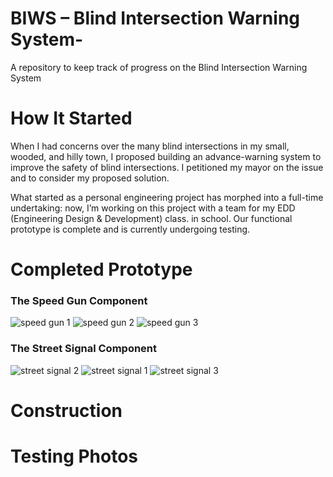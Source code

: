 # BIWS – Blind Intersection Warning System-
A repository to keep track of progress on the Blind Intersection Warning System

# How It Started
When I had concerns over the many blind intersections in my small, wooded, and hilly town, I proposed building an advance-warning system to improve the safety of blind intersections. I petitioned my mayor on the issue and to consider my proposed solution.

What started as a personal engineering project has morphed into a full-time undertaking: now, I’m working on this project with a team for my EDD (Engineering Design & Development) class. in school. Our functional prototype is complete and is currently undergoing testing.

# Completed Prototype
### The Speed Gun Component
![speed gun 1](https://github.com/ngwattcos/LiveLearning/blob/master/images/final/speed3.jpg)
![speed gun 2](https://github.com/ngwattcos/LiveLearning/blob/master/images/final/speed2.jpg)
![speed gun 3](https://github.com/ngwattcos/LiveLearning/blob/master/images/final/speed1.jpg)

### The Street Signal Component
![street signal 2](https://github.com/ngwattcos/LiveLearning/blob/master/images/final/speed2.jpg)
![street signal 1](https://github.com/ngwattcos/LiveLearning/blob/master/images/final/speed1.jpg)
![street signal 3](https://github.com/ngwattcos/LiveLearning/blob/master/images/final/speed3.jpg)

# Construction

# Testing Photos
